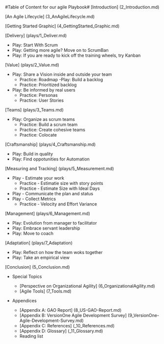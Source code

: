 #Table of Content for our agile Playbook#
[Introduction] (2_Introduction.md)

[An Agile Lifecycle] (3_AnAgileLifecycle.md)

[Getting Started Graphic] (4_GettingStarted_Graphic.md)

[Delivery] (plays/1_Deliver.md)

- Play: Start With Scrum
- Play: Getting more agile? Move on to ScrumBan
- Play: If you are ready to kick off the training wheels, try Kanban

[Value] (plays/2_Value.md)

- Play: Share a Vision inside and outside your team
  - Practice: Roadmap
-Play: Build a backlog
  - Practice: Prioritized backlog
- Play: Be informed by real users
  - Practice: Personas
  - Practice: User Stories

[Teams] (plays/3_Teams.md)

- Play: Organize as scrum teams
  - Practice: Build a scrum team
  - Practice: Create cohesive teams 
  - Practice: Colocate
  
[Craftsmanship] (plays/4_Craftsmanship.md)

- Play: Build in quality
- Play: Find oppotunities for Automation

[Measuring and Tracking] (plays/5_Measurement.md)
 - Play - Estimate your work
    - Practice - Estimatie size with story points
    - Practice - Estimate Size with Ideal Days
 - Play - Communicate the plan and status
 - Play - Collect Metrics
    - Practice - Velocity and Effort Variance

[Management] (plays/6_Management.md)
- Play: Evolution from manager to facilitator
- Play: Embrace servant leadership
- Play: Move to coach

[Adaptation] (plays/7_Adaptation)
- Play: Reflect on how the team woks together
- Play: Take an empirical view


[Conclusion] (5_Conclusion.md)

- Special Topics
  - [Perspective on Organizational Agility] (6_OrganizationalAgility.md)
  - [Agile Tools] (7_Tools.md)

- Appendices
  - [Appendix A: GAO Report] (8_US-GAO-Report.md)
  - [Appendix B: VersionOne Agile Development Survey] (9_VersionOne-Agile-Development-Survey.md)
  - [Appendix C: References] (_10_References.md)
  - [Appendix D: Glossary] (_11_Glossary.md)
  - Reading list
